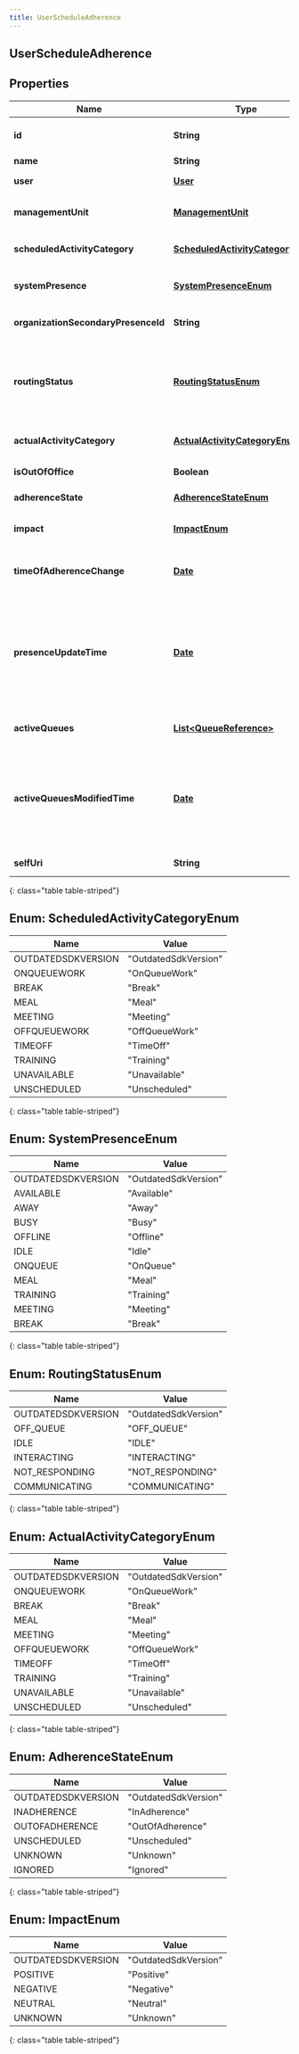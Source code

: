 ```yaml
---
title: UserScheduleAdherence
---
```

## UserScheduleAdherence


## Properties

| Name | Type | Description | Notes |
| ------------ | ------------- | ------------- | ------------- |
| **id** | **String** | The globally unique identifier for the object. |  [optional] |
| **name** | **String** |  |  [optional] |
| **user** | [**User**](User.html) | The user for whom this status applies |  [optional] |
| **managementUnit** | [**ManagementUnit**](ManagementUnit.html) | The management unit to which this user belongs |  [optional] |
| **scheduledActivityCategory** | [**ScheduledActivityCategoryEnum**](#ScheduledActivityCategoryEnum) | Activity for which the user is scheduled |  [optional] |
| **systemPresence** | [**SystemPresenceEnum**](#SystemPresenceEnum) | Actual underlying system presence value |  [optional] |
| **organizationSecondaryPresenceId** | **String** | Organization Secondary Presence Id. |  [optional] |
| **routingStatus** | [**RoutingStatusEnum**](#RoutingStatusEnum) | Actual underlying routing status, used to determine whether a user is actually in adherence when OnQueue |  [optional] |
| **actualActivityCategory** | [**ActualActivityCategoryEnum**](#ActualActivityCategoryEnum) | Activity in which the user is actually engaged |  [optional] |
| **isOutOfOffice** | **Boolean** | Whether the user is marked OutOfOffice |  [optional] |
| **adherenceState** | [**AdherenceStateEnum**](#AdherenceStateEnum) | The user&#39;s current adherence state |  [optional] |
| **impact** | [**ImpactEnum**](#ImpactEnum) | The impact of the user&#39;s current adherenceState |  [optional] |
| **timeOfAdherenceChange** | [**Date**](Date.html) | Time when the user entered the current adherenceState in ISO-8601 format |  [optional] |
| **presenceUpdateTime** | [**Date**](Date.html) | Time when presence was last updated.  Used to calculate time in current status. Date time is represented as an ISO-8601 string. For example: yyyy-MM-ddTHH:mm:ss.SSSZ |  [optional] |
| **activeQueues** | [**List&lt;QueueReference&gt;**](QueueReference.html) | The list of queues to which this user is joined |  [optional] |
| **activeQueuesModifiedTime** | [**Date**](Date.html) | Time when the list of active queues for this user was last updated. Date time is represented as an ISO-8601 string. For example: yyyy-MM-ddTHH:mm:ss.SSSZ |  [optional] |
| **selfUri** | **String** | The URI for this object |  [optional] |
{: class="table table-striped"}


<a name="ScheduledActivityCategoryEnum"></a>

## Enum: ScheduledActivityCategoryEnum

| Name | Value |
| ---- | ----- |
| OUTDATEDSDKVERSION | &quot;OutdatedSdkVersion&quot; |
| ONQUEUEWORK | &quot;OnQueueWork&quot; |
| BREAK | &quot;Break&quot; |
| MEAL | &quot;Meal&quot; |
| MEETING | &quot;Meeting&quot; |
| OFFQUEUEWORK | &quot;OffQueueWork&quot; |
| TIMEOFF | &quot;TimeOff&quot; |
| TRAINING | &quot;Training&quot; |
| UNAVAILABLE | &quot;Unavailable&quot; |
| UNSCHEDULED | &quot;Unscheduled&quot; |
{: class="table table-striped"}


<a name="SystemPresenceEnum"></a>

## Enum: SystemPresenceEnum

| Name | Value |
| ---- | ----- |
| OUTDATEDSDKVERSION | &quot;OutdatedSdkVersion&quot; |
| AVAILABLE | &quot;Available&quot; |
| AWAY | &quot;Away&quot; |
| BUSY | &quot;Busy&quot; |
| OFFLINE | &quot;Offline&quot; |
| IDLE | &quot;Idle&quot; |
| ONQUEUE | &quot;OnQueue&quot; |
| MEAL | &quot;Meal&quot; |
| TRAINING | &quot;Training&quot; |
| MEETING | &quot;Meeting&quot; |
| BREAK | &quot;Break&quot; |
{: class="table table-striped"}


<a name="RoutingStatusEnum"></a>

## Enum: RoutingStatusEnum

| Name | Value |
| ---- | ----- |
| OUTDATEDSDKVERSION | &quot;OutdatedSdkVersion&quot; |
| OFF_QUEUE | &quot;OFF_QUEUE&quot; |
| IDLE | &quot;IDLE&quot; |
| INTERACTING | &quot;INTERACTING&quot; |
| NOT_RESPONDING | &quot;NOT_RESPONDING&quot; |
| COMMUNICATING | &quot;COMMUNICATING&quot; |
{: class="table table-striped"}


<a name="ActualActivityCategoryEnum"></a>

## Enum: ActualActivityCategoryEnum

| Name | Value |
| ---- | ----- |
| OUTDATEDSDKVERSION | &quot;OutdatedSdkVersion&quot; |
| ONQUEUEWORK | &quot;OnQueueWork&quot; |
| BREAK | &quot;Break&quot; |
| MEAL | &quot;Meal&quot; |
| MEETING | &quot;Meeting&quot; |
| OFFQUEUEWORK | &quot;OffQueueWork&quot; |
| TIMEOFF | &quot;TimeOff&quot; |
| TRAINING | &quot;Training&quot; |
| UNAVAILABLE | &quot;Unavailable&quot; |
| UNSCHEDULED | &quot;Unscheduled&quot; |
{: class="table table-striped"}


<a name="AdherenceStateEnum"></a>

## Enum: AdherenceStateEnum

| Name | Value |
| ---- | ----- |
| OUTDATEDSDKVERSION | &quot;OutdatedSdkVersion&quot; |
| INADHERENCE | &quot;InAdherence&quot; |
| OUTOFADHERENCE | &quot;OutOfAdherence&quot; |
| UNSCHEDULED | &quot;Unscheduled&quot; |
| UNKNOWN | &quot;Unknown&quot; |
| IGNORED | &quot;Ignored&quot; |
{: class="table table-striped"}


<a name="ImpactEnum"></a>

## Enum: ImpactEnum

| Name | Value |
| ---- | ----- |
| OUTDATEDSDKVERSION | &quot;OutdatedSdkVersion&quot; |
| POSITIVE | &quot;Positive&quot; |
| NEGATIVE | &quot;Negative&quot; |
| NEUTRAL | &quot;Neutral&quot; |
| UNKNOWN | &quot;Unknown&quot; |
{: class="table table-striped"}



